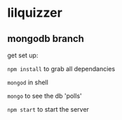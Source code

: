 # lilquizzer

## mongodb branch

get set up: 

`npm install` to grab all dependancies

`mongod` in shell

`mongo` to see the db 'polls'

`npm start` to start the server

